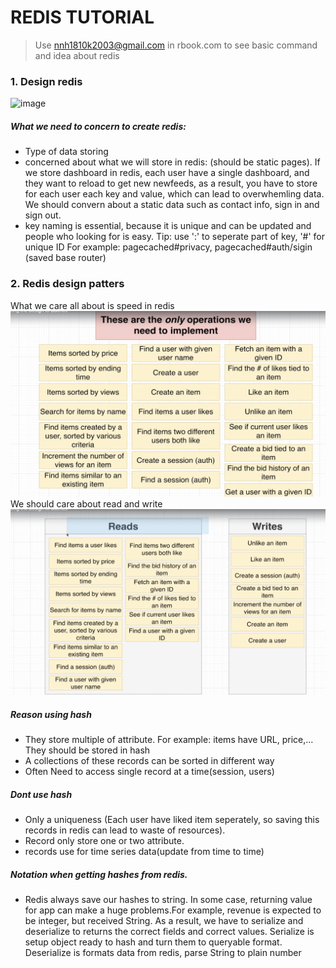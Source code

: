 # REDIS TUTORIAL
> Use nnh1810k2003@gmail.com in rbook.com to see basic command and idea about redis
### 1. Design redis
![image](https://github.com/user-attachments/assets/677715a6-2b97-48bf-811d-9e7b60ebe5b8)
##### What we need to concern to create redis:
- Type of data storing
- concerned about what we will store in redis: (should be static pages). If we store dashboard in redis, each user have a single dashboard,
 and they want to reload to get new newfeeds, as a result, you have to store for each user each key and value,
 which can lead to overwhemling data. We should convern about a static data such as contact info, sign in and sign out.
- key naming is essential, because it is unique and can be updated and people who looking for is easy. Tip: use ':' to seperate part of key, '#' for unique ID
For example: pagecached#privacy, pagecached#auth/sigin (saved base router)
### 2. Redis design patters
What we care all about is speed in redis
![alt text](images/image.png)
We should care about read and write
![alt text](images/image-1.png)
##### Reason using hash
- They store multiple of attribute. For example: items have URL, price,... They should be stored in hash
- A collections of these records can be sorted in different way
- Often Need to access single record at a time(session, users)
##### Dont use hash
- Only a uniqueness (Each user have liked item seperately, so saving this records in redis can lead to waste of resources).
- Record only store  one or two attribute.
- records use for time series data(update from time to time)

##### Notation when getting hashes from redis.
- Redis always save our hashes to string. In some case, returning value for app can make a huge problems.For example, revenue is expected to be integer, but received String. As a result, we have to serialize and deserialize to returns the correct fields and correct values. Serialize is setup object ready to hash and turn them to queryable format. Deserialize is formats data from redis, parse String to plain number
